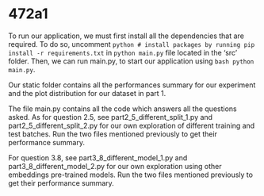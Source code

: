 # 472a1

To run our application, we must first install all the dependencies that are required. To do so, uncomment 
```python # install packages by running pip install -r requirements.txt```
in ```python main.py``` file located in the ‘src’ folder. Then, we can run main.py, to start our application using ```bash python main.py```. 

Our static folder contains all the performances summary for our experiment and the plot distribution for our dataset in part 1.


The file main.py contains all the code which answers all the questions asked. As for question 2.5, see part2_5_different_split_1.py and part2_5_different_split_2.py for our own exploration of different training and test batches. Run the two files mentioned previously to get their performance summary.

For question 3.8, see part3_8_different_model_1.py and part3_8_different_model_2.py for our own exploration using other embeddings pre-trained models. Run the two files mentioned previously to get their performance summary.
